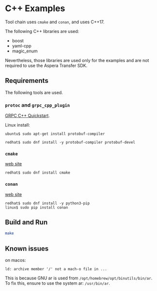 # C++ Examples

Tool chain uses `cmake` and `conan`, and uses C++17.

The following C++ libraries are used:

- boost
- yaml-cpp
- magic_enum

Nevertheless, those libraries are used only for the examples and are not required to use the Aspera Transfer SDK.

## Requirements

The following tools are used.

### `protoc` and `grpc_cpp_plugin`

[GRPC C++ Quickstart](https://grpc.io/docs/languages/cpp/quickstart/).

Linux install:

```console
ubuntu$ sudo apt-get install protobuf-compiler
```

```console
redhat$ sudo dnf install -y protobuf-compiler protobuf-devel
```

### `cmake`

[web site](https://cmake.org/)

```console
redhat$ sudo dnf install cmake
```

### `conan`

[web site](https://conan.io/)

```console
redhat$ sudo dnf install -y python3-pip
linux$ sudo pip install conan
```

## Build and Run

```bash
make
```

## Known issues

on macos:

```text
ld: archive member '/' not a mach-o file in ...
```

This is because GNU ar is used from `/opt/homebrew/opt/binutils/bin/ar`.
To fix this, ensure to use the system ar: `/usr/bin/ar`.
